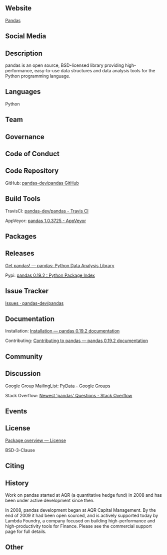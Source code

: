 ## Website

[Pandas](http://pandas.pydata.org/)


## Social Media



## Description

pandas is an open source, BSD-licensed library providing high-performance, easy-to-use data structures and data analysis tools for the Python programming language.


## Languages

Python


## Team



## Governance



## Code of Conduct



## Code Repository


GitHub: [pandas-dev/pandas GitHub](https://github.com/pandas-dev/pandas)


## Build Tools


TravisCI: [pandas-dev/pandas - Travis CI](https://travis-ci.org/pandas-dev/pandas)

AppVeyor: [pandas 1.0.3725 - AppVeyor](https://ci.appveyor.com/project/jreback/pandas-465)


## Packages



## Releases


[Get pandas! — pandas: Python Data Analysis Library](http://pandas.pydata.org/getpandas.html)

Pypi: [pandas 0.19.2 : Python Package Index](https://pypi.python.org/pypi/pandas)


## Issue Tracker

[Issues · pandas-dev/pandas](https://github.com/pandas-dev/pandas/issues)


## Documentation


Installation: [Installation — pandas 0.19.2 documentation](http://pandas.pydata.org/pandas-docs/stable/install.html)

Contributing: [Contributing to pandas — pandas 0.19.2 documentation](http://pandas.pydata.org/pandas-docs/stable/contributing.html)


## Community



## Discussion


Google Group MailingList: [PyData - Google Groups](https://groups.google.com/forum/#!forum/pydata)

Stack Overflow: [Newest 'pandas' Questions - Stack Overflow](http://stackoverflow.com/questions/tagged/pandas)


## Events



## License

[Package overview — License](http://pandas.pydata.org/pandas-docs/stable/overview.html#license)

BSD-3-Clause


## Citing



## History

Work on pandas started at AQR (a quantitative hedge fund) in 2008 and has been under active development since then.


In 2008, pandas development began at AQR Capital Management. By the end of 2009 it had been open sourced, and is actively supported today by Lambda Foundry, a company focused on building high-performance and high-productivity tools for Finance. Please see the commercial support page for full details.


## Other
